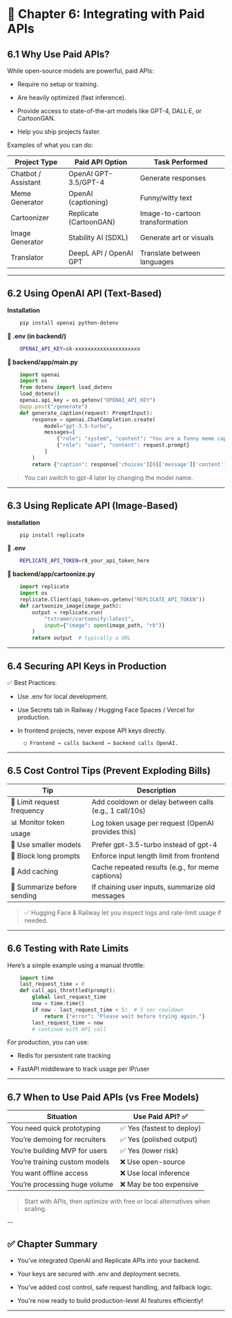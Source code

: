 # 📘 Chapter 6: Integrating with Paid APIs

## 6.1 Why Use Paid APIs?

While open-source models are powerful, paid APIs:

- Require no setup or training.

- Are heavily optimized (fast inference).

- Provide access to state-of-the-art models like GPT-4, DALL·E, or CartoonGAN.

- Help you ship projects faster.

Examples of what you can do:

|Project Type	        |Paid API Option	        |Task Performed                     |
|-----------------------|---------------------------|-----------------------------------|
|Chatbot / Assistant	|OpenAI GPT-3.5/GPT-4	    |Generate responses                 |
|Meme Generator	        |OpenAI (captioning)	    |Funny/witty text                   |
|Cartoonizer	        |Replicate (CartoonGAN)	    |Image-to-cartoon transformation    |
|Image Generator	    |Stability AI (SDXL)	    |Generate art or visuals            |
|Translator	            |DeepL API / OpenAI GPT	    |Translate between languages        |

---

## 6.2 Using OpenAI API (Text-Based)

**Installation**
```bash
    pip install openai python-dotenv
```
**📂 .env (in backend/)**
```bash
    OPENAI_API_KEY=sk-xxxxxxxxxxxxxxxxxxxxx
```
**📄 backend/app/main.py**
```python
    import openai
    import os
    from dotenv import load_dotenv
    load_dotenv()
    openai.api_key = os.getenv("OPENAI_API_KEY")
    @app.post("/generate")
    def generate_caption(request: PromptInput):
        response = openai.ChatCompletion.create(
            model="gpt-3.5-turbo",
            messages=[
                {"role": "system", "content": "You are a funny meme caption generator."},
                {"role": "user", "content": request.prompt}
            ]
        )
        return {"caption": response['choices'][0]['message']['content']}
```
> You can switch to gpt-4 later by changing the model name.

---

## 6.3 Using Replicate API (Image-Based)
**installation**
```bash
    pip install replicate
```
**📂 .env**
```bash
    REPLICATE_API_TOKEN=r8_your_api_token_here
```
**📄 backend/app/cartoonize.py**
```python
    import replicate
    import os
    replicate.Client(api_token=os.getenv("REPLICATE_API_TOKEN"))
    def cartoonize_image(image_path):
        output = replicate.run(
            "tstramer/cartoonify:latest",
            input={"image": open(image_path, "rb")}
        )
        return output  # typically a URL
```

---

## 6.4 Securing API Keys in Production

✅ Best Practices:

- Use .env for local development.

- Use Secrets tab in Railway / Hugging Face Spaces / Vercel for production.

- In frontend projects, never expose API keys directly.

        ○ Frontend → calls backend → backend calls OpenAI.

---

## 6.5 Cost Control Tips (Prevent Exploding Bills)

|Tip	                        |Description                                                |
|-------------------------------|-----------------------------------------------------------|
|🔁 Limit request frequency	    |Add cooldown or delay between calls (e.g., 1 call/10s)     |
|📊 Monitor token usage	        |Log token usage per request (OpenAI provides this)         |
|🧠 Use smaller models	        |Prefer gpt-3.5-turbo instead of gpt-4                      |
|🚫 Block long prompts	        |Enforce input length limit from frontend                   |
|🔁 Add caching	                |Cache repeated results (e.g., for meme captions)           |
|💬 Summarize before sending	|If chaining user inputs, summarize old messages            |

> ✅ Hugging Face & Railway let you inspect logs and rate-limit usage if needed.

---

## 6.6 Testing with Rate Limits
Here’s a simple example using a manual throttle:
```python
    import time
    last_request_time = 0
    def call_api_throttled(prompt):
        global last_request_time
        now = time.time()
        if now - last_request_time < 5:  # 5 sec cooldown
            return {"error": "Please wait before trying again."}
        last_request_time = now
        # continue with API call
```

For production, you can use: 

- Redis for persistent rate tracking  

- FastAPI middleware to track usage per IP/user

---

## 6.7 When to Use Paid APIs (vs Free Models)

|Situation	                    |Use Paid API? ✅               |
|-------------------------------|-------------------------------|
|You need quick prototyping	    |✅ Yes (fastest to deploy)     |
|You’re demoing for recruiters	|✅ Yes (polished output)       |
|You’re building MVP for users	|✅ Yes (lower risk)            |
|You’re training custom models	|❌ Use open-source             |
|You want offline access	    |❌ Use local inference         |
|You’re processing huge volume	|❌ May be too expensive        |

> Start with APIs, then optimize with free or local alternatives when scaling.

--

## ✅ Chapter Summary

- You’ve integrated OpenAI and Replicate APIs into your backend.

- Your keys are secured with .env and deployment secrets.

- You’ve added cost control, safe request handling, and fallback logic.

- You're now ready to build production-level AI features efficiently!

---
